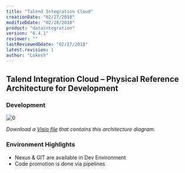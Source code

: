 ```yaml
---
title: "Talend Integration Cloud"
creationDate: "02/27/2018"
modifieDdate: "02/28/2018"
product: "dataintegration"
version: "6.4.1"
reviewer: ""
lastReviewedDdate: "02/27/2018"
latest.revision: 1
author: "Lokesh"
---
```

## Talend Integration Cloud – Physical Reference Architecture for Development

### Development
![[0]][0]

*Download a [Visio file][tc-Architecture-6.4-Dev] that contains this architecture diagram.*

### Environment Highlights

- Nexus & GIT are available in Dev Environment
- Code promotion is done via pipelines

<!-- links -->
[0]: ./../../../resources/images/talend-cloud/tc-dev.png "Talend Integration Cloud for Development"
[tc-Architecture-6.4-Dev]: ./../../../resources/visio/tc-architecture/talend-cloud-physical-architecture-6.4.vsdx
